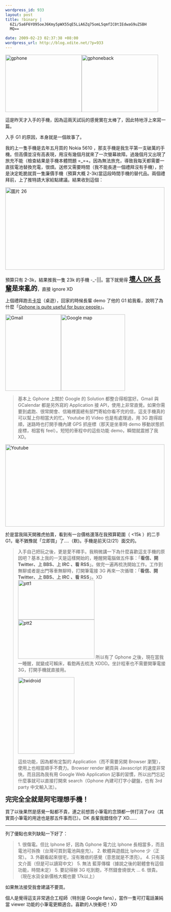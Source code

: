 ```yaml
--- 
wordpress_id: 933
layout: post
title: !binary |
  6Zi/5a6F6YO95oeJ6Kmy5pWX55qE5LiA6Zq75omL5qmfIC0tIEdwaG9uZSBH
  MQ==

date: 2009-02-23 02:37:38 +08:00
wordpress_url: http://blog.xdite.net/?p=933
---
```

<a href="http://www.flickr.com/photos/xdite/3299630063/" title="Flickr 上 xdite 的 gphone"><img src="http://farm4.static.flickr.com/3603/3299630063_fe65d636f2_m.jpg" width="240" height="180" alt="gphone" /></a><a href="http://www.flickr.com/photos/xdite/3300262399/" title="Flickr 上 xdite 的 gphoneback"><img src="http://farm4.static.flickr.com/3350/3300262399_43c5912e32_m.jpg" width="240" height="180" alt="gphoneback" /></a>

這是昨天才入手的手機，因為這兩天試玩的感覺實在太棒了，因此特地浮上來寫一篇。

入手 G1 的原因，本身就是一個故事了。

我的上一隻手機是去年五月買的 Nokia 5610 ，那支手機是我生平第一支破萬的手機。但高價並沒有高表現，用沒有幾個月就來了一次螢幕故障。過幾個月又出現了旅充不能（檢查結果是手機本體問題 =_=+。因為無法旅充，導致我每天都需要一直拔電池替換充電，很煩。送修又需要時間（我不能長達一個禮拜沒有手機），於是決定乾脆就買一隻廉價手機（預算大概 2-3k)當這段時間手機的替代品。兩個禮拜前，上了推特請大家給點建議。結果收到這個：

<a href="http://www.flickr.com/photos/xdite/3299874320/" title="Flickr 上 xdite 的 圖片 26"><img src="http://farm4.static.flickr.com/3488/3299874320_431a2ddd62.jpg" width="500" height="259" alt="圖片 26" /></a>

預算只有 2-3k，結果推我一隻 23k 的手機 -_-|||。當下就覺得 <strong><big><big><a href="http://blog.gslin.org">壞人 DK 長輩</a>是來亂的</big></big></strong>，直接 ignore XD

上個禮拜跑去<a href="http://blog.xdite.net/?p=841">卡坦</a>（桌遊），回家的時候長輩 demo 了他的 G1 給我看，說明了為什麼「<a href="http://twitter.com/gslin/statuses/1202502173">Gphone is quite useful for busy people</a>」。

<a href="http://www.flickr.com/photos/xdite/3299878079/" title="Flickr 上 xdite 的 Gmail"><img src="http://farm4.static.flickr.com/3461/3299878079_5fa3fa52fd_m.jpg" width="175" height="240" alt="Gmail" /></a><a href="http://www.flickr.com/photos/xdite/3300069603/" title="Flickr 上 xdite 的 Google map"><img src="http://farm4.static.flickr.com/3415/3300069603_a3999fe56d_m.jpg" width="201" height="240" alt="Google map" /></a>


<blockquote>基本上 Gphone 上關於 Google 的 Solution 都整合得相當好。Gmail 與 GCalendar 都是另外寫的 Application 接 API，使用上非常直覺。如果你需要到處跑、很常開會、信箱裡面總有部門寄給你看不完的信，這支手機真的可以幫上你相當大的忙。Youtube 的 Video 也是有處理過，用 3G 跑得超順，迷路時也打開手機內建 GPS 抓座標（那天是坐車時 demo 移動狀態抓座標，相當有 feel）。短短的車程中的這些功能 demo，瞬間就震撼了我 XD。</blockquote>
<a href="http://www.youtube.com/watch?v=1G_anKcBaW8" title="Flickr 上 xdite 的 Youtube"><img src="http://farm4.static.flickr.com/3600/3300901174_31b00eef3a.jpg" width="500" height="258" alt="Youtube" /></a>

於是當我隔天開雅虎拍賣，看到有一台價格還落在我預算範圍（ <15k ）的二手 G1，毫不猶豫就「立即買」了....（默)。手機是前天(2/21）面交的。

<blockquote>入手自己把玩之後，更是愛不釋手。我稍微講一下為什麼喜歡這支手機的原因吧？基本上我的一天是這樣開始的，睡醒開電腦做五件事：「<strong>看信、開 Twitter、上 BBS、上 IRC 、看 RSS</strong>」。做完一遍再梳洗開始工作。工作到無聊或者是出門等車無聊時，打開筆電接 3G 再來一次循環：「<strong>看信、開 Twitter、上 BBS、上 IRC 、看 RSS</strong>」。XD
<a href="http://www.flickr.com/photos/xdite/3301110982/" title="Flickr 上 xdite 的 ptt1"><img src="http://farm4.static.flickr.com/3419/3301110982_2467339c30_m.jpg" width="240" height="124" alt="ptt1" /></a><a href="http://www.flickr.com/photos/xdite/3301111078/" title="Flickr 上 xdite 的 ptt2"><img src="http://farm4.static.flickr.com/3364/3301111078_374ea9d723_m.jpg" width="240" height="123" alt="ptt2" /></a>
所以有了 Gphone 之後，現在當我一睡醒，就變成可賴床，看飽再去梳洗 XDDD。坐計程車也不需要開筆電接 3G，打開手機就直接用。

<a href="http://www.flickr.com/photos/xdite/3301110838/" title="Flickr 上 xdite 的 twidroid"><img src="http://farm4.static.flickr.com/3659/3301110838_72a78b1530_m.jpg" width="177" height="240" alt="twidroid" /></a>

這些功能，因為都有定製的 Application（而不需要另開 Browser 瀏覽），使用上也相當順手不費力。Browser render 網頁與 Javascript 的速度非常快。而且因為我有用 Google Web Application 記事的習慣，所以出門忘記什麼事就可以直接打開來 search（Gphone 內建可打字小鍵盤，也有 3rd party 中文輸入法）。</blockquote>

<strong><big><big>完完全全就是阿宅理想手機！</big></big></strong>

買了以後果然是感覺一點都不貴，連之前想買小筆電的念頭都一併打消了orz（其實買小筆電的用途也是那五件事而已）。DK 長輩我錯怪你了 XD……

----------
列了優點也來列缺點一下好了：

<blockquote>
1. 很傷電。但比 Iphone 好，因為 Gphone 電力比 Iphone 長相當多，而且電池可拆換（台灣可買到電池與座充）。
2. 軟體與遊戲比 Iphone 少（正常）。
3. 外觀看起來很宅，沒有雅痞的感覺（意思就是不漂亮）。
4. 只有英文介面（但是可以讀寫中文）
5. 無法 藍芽傳檔（據說之後的韌體會有這個功能，時間未定）
5. 要記得辦 3G 吃到飽，不然錢會燒很大 ...
6. 很貴。（現在水貨全新價格大概也要 17k以上）</blockquote>

如果無法接受我會建議不要買。

個人是覺得這支非常適合工程師（特別是 Google fans），當作一隻可打電話兼純當 viewer 功能的小筆電更顯適合。喜歡的人快衝吧！XD
